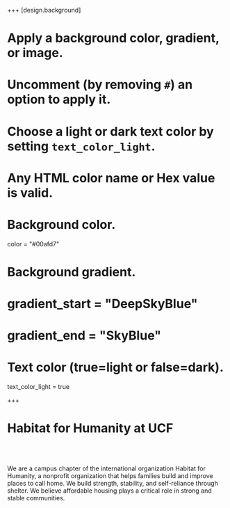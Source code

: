 +++
[design.background]
  # Apply a background color, gradient, or image.
  #   Uncomment (by removing `#`) an option to apply it.
  #   Choose a light or dark text color by setting `text_color_light`.
  #   Any HTML color name or Hex value is valid.
  
  # Background color.
   color = "#00afd7"
  
  # Background gradient.
  # gradient_start = "DeepSkyBlue"
  # gradient_end = "SkyBlue"

  # Text color (true=light or false=dark).
   text_color_light = true 
  
+++
<html>
<body>
<main>
    <div class="row">
      <div class="text-center">
        <h1>
          Habitat for Humanity at UCF
        </h1>
      </div>
      <br />
      <br />
      <div class="text-left">
        <p>
          We are a campus chapter of the international organization Habitat for Humanity, a nonprofit organization that helps families build and improve places to call home. We build strength, stability, and self-reliance through shelter. We believe affordable housing plays a critical role in strong and stable communities.
        </p>
    </div>
  </div>
</main>
</body>
</html>
